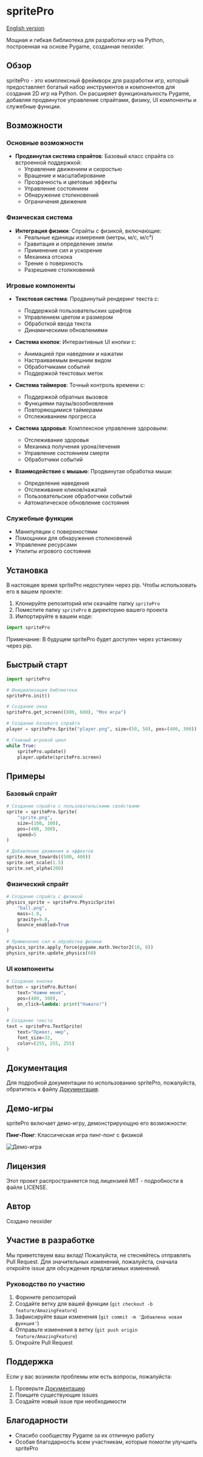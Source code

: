 # spritePro

[English version](README.md)

Мощная и гибкая библиотека для разработки игр на Python, построенная на основе Pygame, созданная neoxider.

## Обзор

spritePro - это комплексный фреймворк для разработки игр, который предоставляет богатый набор инструментов и компонентов для создания 2D игр на Python. Он расширяет функциональность Pygame, добавляя продвинутое управление спрайтами, физику, UI компоненты и служебные функции.

## Возможности

### Основные возможности
- **Продвинутая система спрайтов**: Базовый класс спрайта со встроенной поддержкой:
  - Управление движением и скоростью
  - Вращение и масштабирование
  - Прозрачность и цветовые эффекты
  - Управление состоянием
  - Обнаружение столкновений
  - Ограничения движения

### Физическая система
- **Интеграция физики**: Спрайты с физикой, включающие:
  - Реальные единицы измерения (метры, м/с, м/с²)
  - Гравитация и определение земли
  - Применение сил и ускорение
  - Механика отскока
  - Трение о поверхность
  - Разрешение столкновений

### Игровые компоненты
- **Текстовая система**: Продвинутый рендеринг текста с:
  - Поддержкой пользовательских шрифтов
  - Управлением цветом и размером
  - Обработкой ввода текста
  - Динамическими обновлениями

- **Система кнопок**: Интерактивные UI кнопки с:
  - Анимацией при наведении и нажатии
  - Настраиваемым внешним видом
  - Обработчиками событий
  - Поддержкой текстовых меток

- **Система таймеров**: Точный контроль времени с:
  - Поддержкой обратных вызовов
  - Функциями паузы/возобновления
  - Повторяющимися таймерами
  - Отслеживанием прогресса

- **Система здоровья**: Комплексное управление здоровьем:
  - Отслеживание здоровья
  - Механика получения урона/лечения
  - Управление состоянием смерти
  - Обработчики событий

- **Взаимодействие с мышью**: Продвинутая обработка мыши:
  - Определение наведения
  - Отслеживание кликов/нажатий
  - Пользовательские обработчики событий
  - Автоматическое обновление состояния

### Служебные функции
- Манипуляции с поверхностями
- Помощники для обнаружения столкновений
- Управление ресурсами
- Утилиты игрового состояния

## Установка

В настоящее время spritePro недоступен через pip. Чтобы использовать его в вашем проекте:

1. Клонируйте репозиторий или скачайте папку `spritePro`
2. Поместите папку `spritePro` в директорию вашего проекта
3. Импортируйте в вашем коде:
```python
import spritePro
```

Примечание: В будущем spritePro будет доступен через установку через pip.

## Быстрый старт

```python
import spritePro

# Инициализация библиотеки
spritePro.init()

# Создание окна
spritePro.get_screen((800, 600), "Моя игра")

# Создание базового спрайта
player = spritePro.Sprite("player.png", size=(50, 50), pos=(400, 300))

# Главный игровой цикл
while True:
    spritePro.update()
    player.update(spritePro.screen)
```

## Примеры

### Базовый спрайт
```python
# Создание спрайта с пользовательскими свойствами
sprite = spritePro.Sprite(
    "sprite.png",
    size=(100, 100),
    pos=(400, 300),
    speed=5
)

# Добавление движения и эффектов
sprite.move_towards((500, 400))
sprite.set_scale(1.5)
sprite.set_alpha(200)
```

### Физический спрайт
```python
# Создание спрайта с физикой
physics_sprite = spritePro.PhysicSprite(
    "ball.png",
    mass=1.0,
    gravity=9.8,
    bounce_enabled=True
)

# Применение сил и обработка физики
physics_sprite.apply_force(pygame.math.Vector2(10, 0))
physics_sprite.update_physics(60)
```

### UI компоненты
```python
# Создание кнопки
button = spritePro.Button(
    text="Нажми меня",
    pos=(400, 300),
    on_click=lambda: print("Нажато!")
)

# Создание текста
text = spritePro.TextSprite(
    text="Привет, мир",
    font_size=32,
    color=(255, 255, 255)
)
```

## Документация

Для подробной документации по использованию spritePro, пожалуйста, обратитесь к файлу [Документация](DOCUMENTATION.ru.md).

## Демо-игры

spritePro включает демо-игру, демонстрирующую его возможности:

**Пинг-Понг**: Классическая игра пинг-понг с физикой

![Демо-игра](https://github.com/user-attachments/assets/153ddc64-18d7-4d8a-b0c2-baa12b4e77bc)

## Лицензия

Этот проект распространяется под лицензией MIT - подробности в файле LICENSE.

## Автор

Создано neoxider

## Участие в разработке

Мы приветствуем ваш вклад! Пожалуйста, не стесняйтесь отправлять Pull Request. Для значительных изменений, пожалуйста, сначала откройте issue для обсуждения предлагаемых изменений.

### Руководство по участию
1. Форкните репозиторий
2. Создайте ветку для вашей функции (`git checkout -b feature/AmazingFeature`)
3. Зафиксируйте ваши изменения (`git commit -m 'Добавлена новая функция'`)
4. Отправьте изменения в ветку (`git push origin feature/AmazingFeature`)
5. Откройте Pull Request

## Поддержка

Если у вас возникли проблемы или есть вопросы, пожалуйста:
1. Проверьте [Документацию](DOCUMENTATION.ru.md)
2. Поищите существующие issues
3. Создайте новый issue при необходимости

## Благодарности

- Спасибо сообществу Pygame за их отличную работу
- Особая благодарность всем участникам, которые помогли улучшить spritePro 